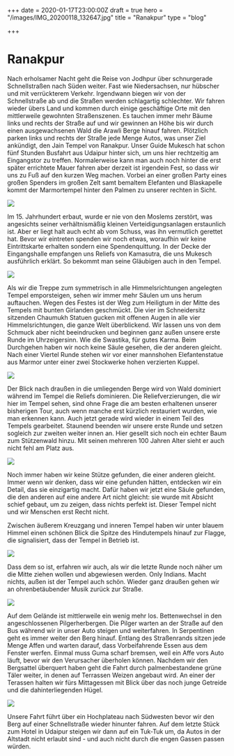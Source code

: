+++
date = 2020-01-17T23:00:00Z
draft = true
hero = "/images/IMG_20200118_132647.jpg"
title = "Ranakpur"
type = "blog"

+++
# Ranakpur

Nach erholsamer Nacht geht die Reise von Jodhpur über schnurgerade Schnellstraßen nach Süden weiter. Fast wie Niedersachsen, nur hübscher und mit verrückterem Verkehr. Irgendwann biegen wir von der Schnellstraße ab und die Straßen werden schlagartig schlechter. Wir fahren wieder übers Land und kommen durch einige geschäftige Orte mit den mittlerweile gewohnten Straßenszenen. Es tauchen immer mehr Bäume links und rechts der Straße auf und wir gewinnen an Höhe bis wir durch einen ausgewachsenen Wald die Arawli Berge hinauf fahren. Plötzlich parken links und rechts der Straße jede Menge Autos, was unser Ziel ankündigt, den Jain Tempel von Ranakpur. Unser Guide Mukesch hat schon fünf Stunden Busfahrt aus Udaipur hinter sich, um uns hier rechtzeitig am Eingangstor zu treffen. Normalerweise kann man auch noch hinter die erst später errichtete Mauer fahren aber derzeit ist irgendein Fest, so dass wir uns zu Fuß auf den kurzen Weg machen. Vorbei an einer großen Party eines großen Spenders im großen Zelt samt bemaltem Elefanten und Blaskapelle kommt der Marmortempel hinter den Palmen zu unserer rechten in Sicht.

![](/images/IMG_20200118_130344.jpg)

Im 15. Jahrhundert erbaut, wurde er nie von den Moslems zerstört, was angesichts seiner verhältnismäßig kleinen Verteidigungsanlagen erstaunlich ist. Aber er liegt halt auch echt ab vom Schuss, was ihn vermutlich gerettet hat. Bevor wir eintreten spenden wir noch etwas, woraufhin wir keine Eintrittskarte erhalten sondern eine Spendenquittung. In der Decke der Eingangshalle empfangen uns Reliefs von Kamasutra, die uns Mukesch ausführlich erklärt. So bekommt man seine Gläubigen auch in den Tempel.

![](/images/IMG_20200118_135442.jpg)

Als wir die Treppe zum symmetrisch in alle Himmelsrichtungen angelegten Tempel emporsteigen, sehen wir immer mehr Säulen um uns herum auftauchen. Wegen des Festes ist der Weg zum Heiligtum in der Mitte des Tempels mit bunten Girlanden geschmückt. Die vier im Schneidersitz sitzenden Chaumukh Statuen gucken mit offenen Augen in alle vier Himmelsrichtungen, die ganze Welt überblickend. Wir lassen uns von dem Schmuck aber nicht beeindrucken und beginnen ganz außen unsere erste Runde im Uhrzeigersinn. Wie die Swastika, für gutes Karma. Beim Durchgehen haben wir noch keine Säule gesehen, die der anderen gleicht. Nach einer Viertel Runde stehen wir vor einer mannshohen Elefantenstatue aus Marmor unter einer zwei Stockwerke hohen verzierten Kuppel.

![](/images/IMG_20200118_132637.jpg)

Der Blick nach draußen in die umliegenden Berge wird von Wald dominiert während im Tempel die Reliefs dominieren. Die Reliefverzierungen, die wir hier im Tempel sehen, sind ohne Frage die am besten erhaltenen unserer bisherigen Tour, auch wenn manche erst kürzlich restauriert wurden, wie man erkennen kann. Auch jetzt gerade wird wieder in einem Teil des Tempels gearbeitet. Staunend beenden wir unsere erste Runde und setzen sogleich zur zweiten weiter innen an. Hier gesellt sich noch ein echter Baum zum Stützenwald hinzu. Mit seinen mehreren 100 Jahren Alter sieht er auch nicht fehl am Platz aus.

![](/images/IMG_20200118_132528.jpg)

Noch immer haben wir keine Stütze gefunden, die einer anderen gleicht. Immer wenn wir denken, dass wir eine gefunden hätten, entdecken wir ein Detail, das sie einzigartig macht. Dafür haben wir jetzt eine Säule gefunden, die den anderen auf eine andere Art nicht gleicht: sie wurde mit Absicht schief gebaut, um zu zeigen, dass nichts perfekt ist. Dieser Tempel nicht und wir Menschen erst Recht nicht.

Zwischen äußerem Kreuzgang und inneren Tempel haben wir unter blauem Himmel einen schönen Blick die Spitze des Hindutempels hinauf zur Flagge, die signalisiert, dass der Tempel in Betrieb ist.

![](/images/IMG_20200118_134251.jpg)

Dass dem so ist, erfahren wir auch, als wir die letzte Runde noch näher um die Mitte ziehen wollen und abgewiesen werden. Only Indians. Macht nichts, außen ist der Tempel auch schön. Wieder ganz draußen gehen wir an ohrenbetäubender Musik zurück zur Straße.

![](/images/IMG_20200118_140653.jpg)

Auf dem Gelände ist mittlerweile  ein wenig mehr los. Bettenwechsel in den angeschlossenen Pilgerherbergen. Die Pilger warten an der Straße auf den Bus während wir in unser Auto steigen und weiterfahren. In Serpentinen geht es immer weiter den Berg hinauf. Entlang des Straßenrands sitzen jede Menge Affen und warten darauf, dass Vorbeifahrende Essen aus dem Fenster werfen. Einmal muss Guma scharf bremsen, weil ein Affe vors Auto läuft, bevor wir den Verursacher überholen können. Nachdem wir den Bergsattel überquert haben geht die Fahrt durch palmenbestandene grüne Täler weiter, in denen auf Terrassen Weizen angebaut wird. An einer der Terassen halten wir fürs Mittagessen mit Blick über das noch junge Getreide und die dahinterliegenden Hügel.

![](/images/IMG_20200118_144020.jpg)

Unsere Fahrt führt über ein Hochplateau nach Südwesten bevor wir den Berg auf einer Schnellstraße wieder hinunter fahren. Auf dem letzte Stück zum Hotel in Udaipur steigen wir dann auf ein Tuk-Tuk um, da Autos in der Altstadt nicht erlaubt sind - und auch nicht durch die engen Gassen passen würden.